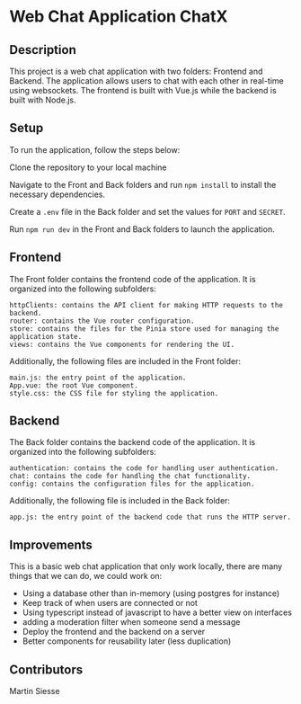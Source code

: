 # Web Chat Application ChatX

## Description

This project is a web chat application with two folders: Frontend and Backend. The application allows users to chat with each other in real-time using websockets. The frontend is built with Vue.js while the backend is built with Node.js.

## Setup
To run the application, follow the steps below:

Clone the repository to your local machine

Navigate to the Front and Back folders and run `npm install` to install the necessary dependencies.

Create a `.env` file in the Back folder and set the values for `PORT` and `SECRET`.

Run `npm run dev` in the Front and Back folders to launch the application.

## Frontend
The Front folder contains the frontend code of the application. It is organized into the following subfolders:

```
httpClients: contains the API client for making HTTP requests to the backend.
router: contains the Vue router configuration.
store: contains the files for the Pinia store used for managing the application state.
views: contains the Vue components for rendering the UI.
```

Additionally, the following files are included in the Front folder:

```
main.js: the entry point of the application.
App.vue: the root Vue component.
style.css: the CSS file for styling the application.
```

## Backend
The Back folder contains the backend code of the application. It is organized into the following subfolders:

```
authentication: contains the code for handling user authentication.
chat: contains the code for handling the chat functionality.
config: contains the configuration files for the application.
```

Additionally, the following file is included in the Back folder:

```
app.js: the entry point of the backend code that runs the HTTP server.
```

## Improvements

This is a basic web chat application that only work locally, there are many things that we can do, we could work on:
- Using a database other than in-memory (using postgres for instance)
- Keep track of when users are connected or not
- Using typescript instead of javascript to have a better view on interfaces
- adding a moderation filter when someone send a message
- Deploy the frontend and the backend on a server
- Better components for reusability later (less duplication)

## Contributors

Martin Siesse